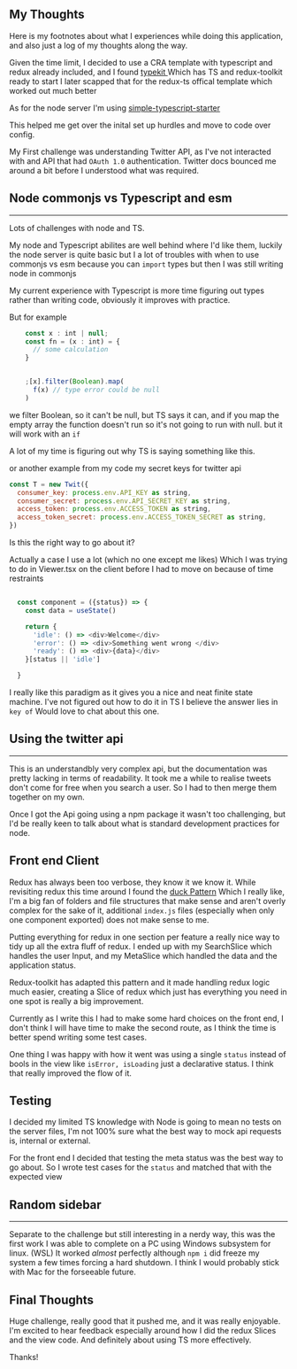 ## My Thoughts

Here is my footnotes about what I experiences while doing this application, and also just a log of my thoughts along the way.

Given the time limit, I decided to use a CRA template with typescript and redux already included, and I found [typekit ](https://github.com/rrebase/cra-template-typekit)
Which has TS and redux-toolkit ready to start I later scapped that for the redux-ts offical template which worked out much better

As for the node server I'm using [simple-typescript-starter](https://github.com/stemmlerjs/simple-typescript-starter)

This helped me get over the inital set up hurdles and move to code over config.

My First challenge was understanding Twitter API, as I've not interacted with and API that had `OAuth 1.0` authentication. Twitter docs bounced me around a bit before I understood what was required.

## Node commonjs vs Typescript and esm

---

Lots of challenges with node and TS.

My node and Typescript abilites are well behind where I'd like them, luckily the node server is quite basic but I a lot of troubles with when to use commonjs vs esm because you can `import` types but then I was still writing node in commonjs

My current experience with Typescript is more time figuring out types rather than writing code, obviously it improves with practice.

But for example

```js
    const x : int | null;
    const fn = (x : int) = {
      // some calculation
    }


    ;[x].filter(Boolean).map(
      f(x) // type error could be null
    )

```

we filter Boolean, so it can't be null, but TS says it can, and if you map the empty array the function doesn't run so it's not going to run with null.
but it will work with an `if`

A lot of my time is figuring out why TS is saying something like this.

or another example from my code my secret keys for twitter api

```js
const T = new Twit({
  consumer_key: process.env.API_KEY as string,
  consumer_secret: process.env.API_SECRET_KEY as string,
  access_token: process.env.ACCESS_TOKEN as string,
  access_token_secret: process.env.ACCESS_TOKEN_SECRET as string,
})
```

Is this the right way to go about it?

Actually a case I use a lot (which no one except me likes)
Which I was trying to do in Viewer.tsx on the client before I had to move on because of time restraints

```js

  const component = ({status}) => {
    const data = useState()

    return {
      'idle': () => <div>Welcome</div>
      'error': () => <div>Something went wrong </div>
      'ready': () => <div>{data}</div>
    }[status || 'idle']

  }

```

I really like this paradigm as it gives you a nice and neat finite state machine. I've not figured out how to do it in TS
I believe the answer lies in `key of` Would love to chat about this one.

## Using the twitter api

---

This is an understandbly very complex api, but the documentation was pretty lacking in terms of readability.
It took me a while to realise tweets don't come for free when you search a user. So I had to then merge them together on my own.

Once I got the Api going using a npm package it wasn't too challenging, but I'd be really keen to talk about what is standard development practices for node.

## Front end Client

Redux has always been too verbose, they know it we know it. While revisiting redux this time around I found the [duck Pattern](https://github.com/erikras/ducks-modular-redux)
Which I really like, I'm a big fan of folders and file structures that make sense and aren't overly complex for the sake of it, additional `index.js` files (especially when only one component exported) does not make sense to me.

Putting everything for redux in one section per feature a really nice way to tidy up all the extra fluff of redux.
I ended up with my SearchSlice which handles the user Input, and my MetaSlice which handled the data and the application status.

Redux-toolkit has adapted this pattern and it made handling redux logic much easier, creating a Slice of redux which just has everything you need in one spot is really a big improvement.

Currently as I write this I had to make some hard choices on the front end, I don't think I will have time to make the second route, as I think the time is better spend writing some
test cases.

One thing I was happy with how it went was using a single `status` instead of bools in the view like `isError, isLoading` just a declarative status. I think that really improved the flow of it.

## Testing

I decided my limited TS knowledge with Node is going to mean no tests on the server files, I'm not 100% sure what the best way to mock api requests is, internal or external.

For the front end I decided that testing the meta status was the best way to go about.
So I wrote test cases for the `status` and matched that with the expected view

## Random sidebar

---

Separate to the challenge but still interesting in a nerdy way, this was the first work I was able to complete on a PC using Windows subsystem for linux. (WSL)
It worked _almost_ perfectly although `npm i` did freeze my system a few times forcing a hard shutdown. I think I would probably stick with Mac for the forseeable future.

## Final Thoughts

Huge challenge, really good that it pushed me, and it was really enjoyable. I'm excited to hear feedback especially around how I did the redux Slices and the view code. And definitely about using TS more effectively.

Thanks!
